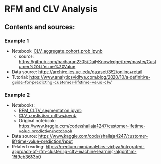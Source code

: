 # RFM and CLV Analysis

## Contents and sources:
### Example 1
- Notebook: [CLV_aggregate_cohort_prob.ipynb](CLV_aggregate_cohort_prob.ipynb)
  - source: https://github.com/hariharan2305/DailyKnowledge/tree/master/Customer%20Lifetime%20Value
- Data source: https://archive.ics.uci.edu/dataset/352/online+retail
- Tutorial: https://www.analyticsvidhya.com/blog/2020/10/a-definitive-guide-for-predicting-customer-lifetime-value-clv/

### Example 2
- Notebooks: 
  - [RFM_CLTV_segmentation.ipynb](RFM_CLTV_segmentation.ipynb)
  - [CLV_prediction_mlflow.ipynb](CLV_prediction_mlflow.ipynb)
  - Original notebook: https://www.kaggle.com/code/shailaja4247/customer-lifetime-value-prediction/notebook
- Data source: https://www.kaggle.com/code/shailaja4247/customer-lifetime-value-prediction/input
- Related reading: https://medium.com/analytics-vidhya/integrated-approach-of-rfm-clustering-cltv-machine-learning-algorithm-15f9cb3653b0